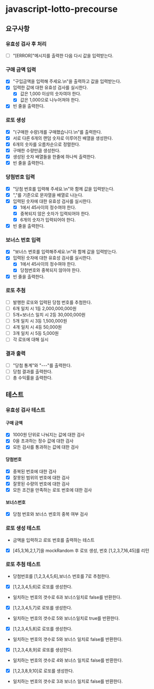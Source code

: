 # javascript-lotto-precourse

## 요구사항

### 유효성 검사 후 처리

- [ ] "[ERROR]"메시지를 출력한 다음 다시 값을 입력받는다.

### 구매 금액 입력

- [x] "구입금액을 입력해 주세요.\n"을 출력하고 값을 입력받는다.
- [x] 입력한 값에 대한 유효성 검사를 실시한다.
  - [x] 값은 1,000 이상의 숫자여야 한다.
  - [x] 값은 1,000으로 나누어져야 한다.
- [x] 빈 줄을 출력한다.

### 로또 생성

- [x] "(구매한 수량)개를 구매했습니다.\n"를 출력한다.
- [x] 서로 다른 6개의 랜덤 숫자로 이루어진 배열을 생성한다.
- [x] 6개의 숫자를 오름차순으로 정렬한다.
- [x] 구매한 수량만큼 생성한다.
- [x] 생성된 숫자 배열들을 한줄에 하나씩 출력한다.
- [x] 빈 줄을 출력한다.

### 당첨번호 입력

- [x] "당첨 번호를 입력해 주세요.\n"와 함께 값을 입력받는다.
- [x] ","를 기준으로 문자열을 배열로 나눈다.
- [x] 입력된 숫자에 대한 유효성 검사를 실시한다.
  - [x] 1에서 45사이의 정수여야 한다.
  - [x] 중복되지 않은 숫자가 입력되어야 한다.
  - [x] 6개의 숫자가 입력되어야 한다.
- [x] 빈 줄을 출력한다.

### 보너스 번호 입력

- [x] "보너스 번호를 입력해주세요.\n"와 함께 값을 입력받는다.
- [x] 입력된 숫자에 대한 유효성 검사를 실시한다.
  - [x] 1에서 45사이의 정수여야 한다.
  - [x] 당첨번호와 중복되지 않아야 한다.
- [x] 빈 줄을 출력한다.

### 로또 추첨

- [ ] 발행한 로또와 입력된 당첨 번호를 추첨한다.
- [ ] 6개 일치 시 1등 2,000,000,000원
- [ ] 5개+보너스 일치 시 2등 30,000,000원
- [ ] 5개 일치 시 3등 1,500,000원
- [ ] 4개 일치 시 4등 50,000원
- [ ] 3개 일치 시 5등 5,000원
- [ ] 각 로또에 대해 실시

### 결과 출력

- [ ] "당첨 통계"와 "---"를 출력한다.
- [ ] 당첨 결과를 출력한다.
- [ ] 총 수익률을 출력한다.

## 테스트

### 유효성 검사 테스트

#### 구매 금액

- [x] 1000원 단위로 나눠지는 값에 대한 검사
- [x] 0을 초과하는 정수 값에 대한 검사
- [x] 모든 검사를 통과하는 값에 대한 검사

#### 당첨번호

- [x] 중복된 번호에 대한 검사
- [x] 잘못된 범위의 번호에 대한 검사
- [x] 잘못된 수량의 번호에 대한 검사
- [x] 모든 조건을 만족하는 로또 번호에 대한 검사

#### 보너스번호

- [x] 당첨 번호와 보너스 번호의 중복 여부 검사

### 로또 생성 테스트

- 금액을 입력하고 로또 번호를 출력하는 테스트
- [x] [45,3,16,2,1,7]을 mockRandom 후 로또 생성, 번호 [1,2,3,7,16,45]를 리턴

### 로또 추첨 테스트

- 당첨번호를 [1,2,3,4,5,6],보너스 번호를 7로 추첨한다.

- [x] [1,2,3,4,5,6]로 로또를 생성한다.
- 일치하는 번호의 갯수로 6과 보너스일치로 false를 반환한다.

- [x] [1,2,3,4,5,7]로 로또를 생성한다.
- 일치하는 번호의 갯수로 5와 보너스일치로 true를 반환한다.

- [x] [1,2,3,4,5,8]로 로또를 생성한다.
- 일치하는 번호의 갯수로 5와 보너스 일치로 false를 반환한다.

- [x] [1,2,3,4,8,9]로 로또를 생성한다.
- 일치하는 번호의 갯수로 4와 보너스 일치로 false를 반환한다.

- [x] [1,2,3,8,9,10]로 로또를 생성한다.
- 일치하는 번호의 갯수로 3과 보너스 일치로 false를 반환한다.
